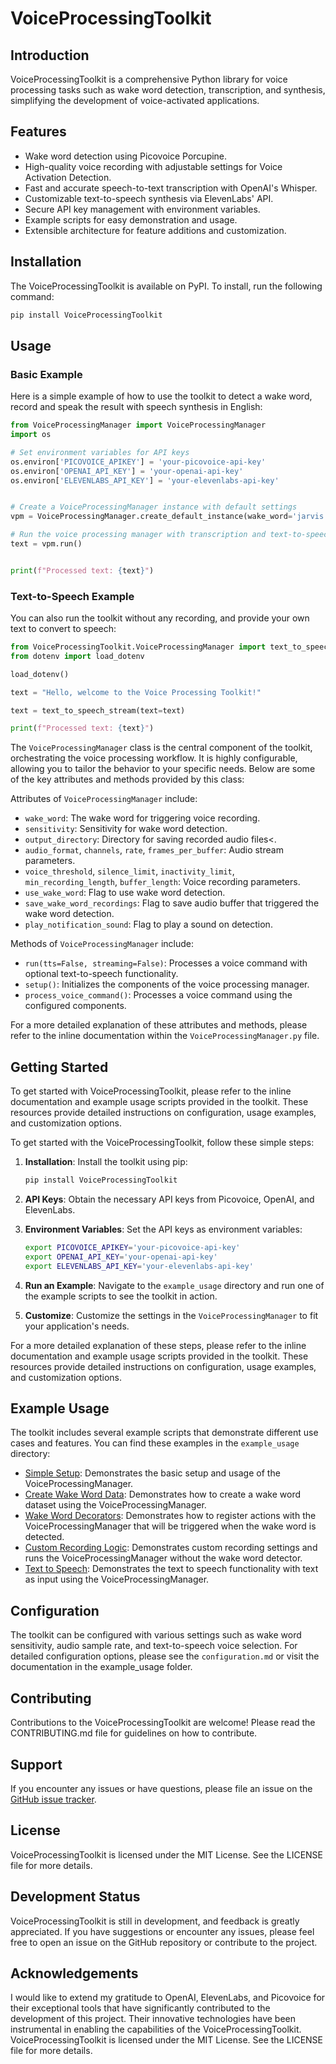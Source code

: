  # VoiceProcessingToolkit

 ## Introduction
 VoiceProcessingToolkit is a comprehensive Python library for voice processing tasks such as wake word detection, transcription, and synthesis, simplifying the development of voice-activated applications.

 ## Features
 + Wake word detection using Picovoice Porcupine.
 + High-quality voice recording with adjustable settings for Voice Activation Detection.
 + Fast and accurate speech-to-text transcription with OpenAI's Whisper.
 + Customizable text-to-speech synthesis via ElevenLabs' API.
 + Secure API key management with environment variables.
 + Example scripts for easy demonstration and usage.
 + Extensible architecture for feature additions and customization.

 ## Installation
 The VoiceProcessingToolkit is available on PyPI. To install, run the following command:
 ```bash
 pip install VoiceProcessingToolkit
 ```

 ## Usage
 ### Basic Example
 Here is a simple example of how to use the toolkit to detect a wake word, record and speak the result with speech synthesis in English:
 ```python
 from VoiceProcessingManager import VoiceProcessingManager
 import os

 # Set environment variables for API keys
 os.environ['PICOVOICE_APIKEY'] = 'your-picovoice-api-key'
 os.environ['OPENAI_API_KEY'] = 'your-openai-api-key'
 os.environ['ELEVENLABS_API_KEY'] = 'your-elevenlabs-api-key'


 # Create a VoiceProcessingManager instance with default settings
 vpm = VoiceProcessingManager.create_default_instance(wake_word='jarvis')

 # Run the voice processing manager with transcription and text-to-speech
 text = vpm.run()


 print(f"Processed text: {text}")
 ```
 ### Text-to-Speech Example

 You can also run the toolkit without any recording, and provide your own text to convert to speech:

 ```python
from VoiceProcessingToolkit.VoiceProcessingManager import text_to_speech_stream
from dotenv import load_dotenv

load_dotenv()

text = "Hello, welcome to the Voice Processing Toolkit!"

text = text_to_speech_stream(text=text)

print(f"Processed text: {text}")
 ```


 The `VoiceProcessingManager` class is the central component of the toolkit, orchestrating the voice processing workflow. It is highly configurable, allowing you to tailor the behavior to your specific needs. Below are some of the key attributes and methods provided by this class:

 Attributes of `VoiceProcessingManager` include:
 - `wake_word`: The wake word for triggering voice recording.
 - `sensitivity`: Sensitivity for wake word detection.
 - `output_directory`: Directory for saving recorded audio files<.
 - `audio_format`, `channels`, `rate`, `frames_per_buffer`: Audio stream parameters.
 - `voice_threshold`, `silence_limit`, `inactivity_limit`, `min_recording_length`, `buffer_length`: Voice recording parameters.
 - `use_wake_word`: Flag to use wake word detection.
 - `save_wake_word_recordings`: Flag to save audio buffer that triggered the wake word detection.
 - `play_notification_sound`: Flag to play a sound on detection.

 Methods of `VoiceProcessingManager` include:
 - `run(tts=False, streaming=False)`: Processes a voice command with optional text-to-speech functionality.
 - `setup()`: Initializes the components of the voice processing manager.
 - `process_voice_command()`: Processes a voice command using the configured components.

 For a more detailed explanation of these attributes and methods, please refer to the inline documentation within the `VoiceProcessingManager.py` file.

 ## Getting Started
 To get started with VoiceProcessingToolkit, please refer to the inline documentation and example usage scripts provided in the toolkit. These resources provide detailed instructions on configuration, usage examples, and customization options.

 To get started with the VoiceProcessingToolkit, follow these simple steps:

 1. **Installation**: Install the toolkit using pip:
    ```bash
    pip install VoiceProcessingToolkit
    ```

 2. **API Keys**: Obtain the necessary API keys from Picovoice, OpenAI, and ElevenLabs.

 3. **Environment Variables**: Set the API keys as environment variables:
    ```bash
    export PICOVOICE_APIKEY='your-picovoice-api-key'
    export OPENAI_API_KEY='your-openai-api-key'
    export ELEVENLABS_API_KEY='your-elevenlabs-api-key'
    ```

 4. **Run an Example**: Navigate to the `example_usage` directory and run one of the example scripts to see the toolkit in action.

 5. **Customize**: Customize the settings in the `VoiceProcessingManager` to fit your application's needs.

 For a more detailed explanation of these steps, please refer to the inline documentation and example usage scripts provided in the toolkit. These resources provide detailed instructions on configuration, usage examples, and customization options.

 ## Example Usage
 The toolkit includes several example scripts that demonstrate different use cases and features. You can find these examples in the `example_usage` directory:

 - [Simple Setup](example_usage/Simple_setup.py): Demonstrates the basic setup and usage of the VoiceProcessingManager.
 - [Create Wake Word Data](example_usage/Create_wakeword_data.py): Demonstrates how to create a wake word dataset using the VoiceProcessingManager.
 - [Wake Word Decorators](example_usage/Wakeword_decorators.py): Demonstrates how to register actions with the VoiceProcessingManager that will be triggered when the wake word is detected.
 - [Custom Recording Logic](example_usage/Custom_recording_logic.py): Demonstrates custom recording settings and runs the VoiceProcessingManager without the wake word detector.
 - [Text to Speech](example_usage/Text_to_speach.py): Demonstrates the text to speech functionality with text as input using the VoiceProcessingManager.


 ## Configuration
 The toolkit can be configured with various settings such as wake word sensitivity, audio sample rate, and text-to-speech voice selection. For detailed configuration options, please see the `configuration.md` or visit the documentation in the example_usage folder.

 ## Contributing
 Contributions to the VoiceProcessingToolkit are welcome! Please read the CONTRIBUTING.md file for guidelines on how to contribute.

 ## Support
 If you encounter any issues or have questions, please file an issue on the [GitHub issue tracker](https://github.com/kristofferv98/VoiceProcessingToolkit/issues).

 ## License
 VoiceProcessingToolkit is licensed under the MIT License. See the LICENSE file for more details.

 ## Development Status
 VoiceProcessingToolkit is still in development, and feedback is greatly appreciated. If you have suggestions or encounter any issues, please feel free to open an issue on the GitHub repository or contribute to the project.

 ## Acknowledgements
 I would like to extend my gratitude to OpenAI, ElevenLabs, and Picovoice for their exceptional tools that have significantly contributed to the development of this project. Their innovative technologies have been instrumental in enabling the capabilities of the VoiceProcessingToolkit.
 VoiceProcessingToolkit is licensed under the MIT License. See the LICENSE file for more details.
